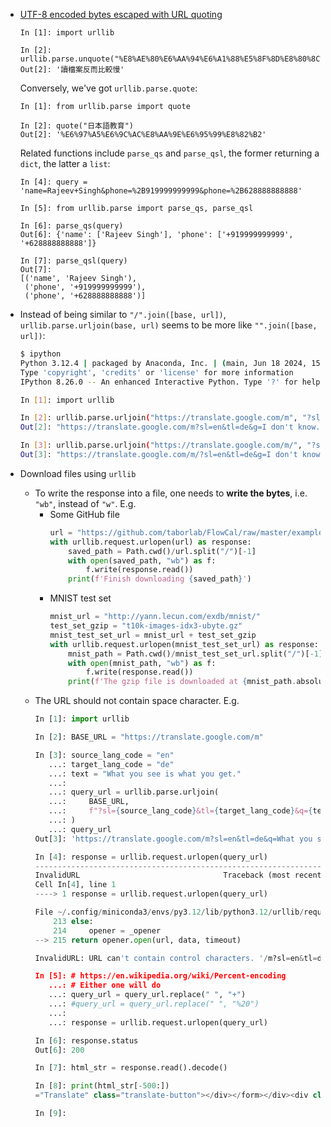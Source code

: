 - [UTF-8 encoded bytes escaped with URL quoting](https://stackoverflow.com/questions/16566069/url-decode-utf-8-in-python)

  ```ipython
  In [1]: import urllib
  
  In [2]: urllib.parse.unquote("%E8%AE%80%E6%AA%94%E6%A1%88%E5%8F%8D%E8%80%8C%E6%AF%94%E8%BC%83%E6%85%A2")
  Out[2]: '讀檔案反而比較慢'
  ```

  Conversely, we've got `urllib.parse.quote`:

  ```ipython
  In [1]: from urllib.parse import quote
  
  In [2]: quote("日本語教育")
  Out[2]: '%E6%97%A5%E6%9C%AC%E8%AA%9E%E6%95%99%E8%82%B2'
  ```

  Related functions include `parse_qs` and `parse_qsl`, the former returning a `dict`,
  the latter a `list`:

  ```ipython
  In [4]: query = 'name=Rajeev+Singh&phone=%2B919999999999&phone=%2B628888888888'
  
  In [5]: from urllib.parse import parse_qs, parse_qsl
  
  In [6]: parse_qs(query)
  Out[6]: {'name': ['Rajeev Singh'], 'phone': ['+919999999999', '+628888888888']}
  
  In [7]: parse_qsl(query)
  Out[7]:
  [('name', 'Rajeev Singh'),
   ('phone', '+919999999999'),
   ('phone', '+628888888888')]
  ```

- Instead of being similar to `"/".join([base, url])`,
  `urllib.parse.urljoin(base, url)` seems to be more like `"".join([base, url])`:
  ```bash
  $ ipython
  Python 3.12.4 | packaged by Anaconda, Inc. | (main, Jun 18 2024, 15:12:24) [GCC 11.2.0]
  Type 'copyright', 'credits' or 'license' for more information
  IPython 8.26.0 -- An enhanced Interactive Python. Type '?' for help.
  
  In [1]: import urllib
  
  In [2]: urllib.parse.urljoin("https://translate.google.com/m", "?sl=en&tl=de&g=I don't know.")
  Out[2]: "https://translate.google.com/m?sl=en&tl=de&g=I don't know."
  
  In [3]: urllib.parse.urljoin("https://translate.google.com/m/", "?sl=en&tl=de&g=I don't know.")
  Out[3]: "https://translate.google.com/m/?sl=en&tl=de&g=I don't know."
  ```
- Download files using `urllib`
    - To write the response into a file, one needs to **write the bytes**, i.e. `"wb"`, instead of `"w"`. E.g.
        - Some GitHub file
          ```python
          url = "https://github.com/taborlab/FlowCal/raw/master/examples/FCFiles/sample001.fcs"
          with urllib.request.urlopen(url) as response:
              saved_path = Path.cwd()/url.split("/")[-1]
              with open(saved_path, "wb") as f:
                  f.write(response.read())
              print(f'Finish downloading {saved_path}')
          ```
        - MNIST test set
          ```python
          mnist_url = "http://yann.lecun.com/exdb/mnist/"
          test_set_gzip = "t10k-images-idx3-ubyte.gz"
          mnist_test_set_url = mnist_url + test_set_gzip
          with urllib.request.urlopen(mnist_test_set_url) as response:
              mnist_path = Path.cwd()/mnist_test_set_url.split("/")[-1]
              with open(mnist_path, "wb") as f:
                  f.write(response.read())
              print(f'The gzip file is downloaded at {mnist_path.absolute()}')"
          ```
    - The URL should not contain space character. E.g.
      ```python
      In [1]: import urllib
      
      In [2]: BASE_URL = "https://translate.google.com/m"
      
      In [3]: source_lang_code = "en"
         ...: target_lang_code = "de"
         ...: text = "What you see is what you get."
         ...:
         ...: query_url = urllib.parse.urljoin(
         ...:     BASE_URL,
         ...:     f"?sl={source_lang_code}&tl={target_lang_code}&q={text}"
         ...: )
         ...: query_url
      Out[3]: 'https://translate.google.com/m?sl=en&tl=de&q=What you see is what you get.'
      
      In [4]: response = urllib.request.urlopen(query_url)
      ---------------------------------------------------------------------------
      InvalidURL                                Traceback (most recent call last)
      Cell In[4], line 1
      ----> 1 response = urllib.request.urlopen(query_url)
      
      File ~/.config/miniconda3/envs/py3.12/lib/python3.12/urllib/request.py:215, in urlopen(url, data, timeout, cafile, capath, cadefault, context)
          213 else:
          214     opener = _opener
      --> 215 return opener.open(url, data, timeout)
      
      InvalidURL: URL can't contain control characters. '/m?sl=en&tl=de&q=What you see is what you get.' (found at least ' ')
      
      In [5]: # https://en.wikipedia.org/wiki/Percent-encoding
         ...: # Either one will do
         ...: query_url = query_url.replace(" ", "+")
         ...: #query_url = query_url.replace(" ", "%20")
         ...:
         ...: response = urllib.request.urlopen(query_url)
      
      In [6]: response.status
      Out[6]: 200
      
      In [7]: html_str = response.read().decode()
      
      In [8]: print(html_str[-500:])
      ="Translate" class="translate-button"></div></form></div><div class="result-container">Was Sie sehen, ist, was Sie bekommen.</div><div class="links-container"><ul><li><a href="https://www.google.com/m?hl=en-US">Google home</a></li><li><a href="https://www.google.com/tools/feedback/survey/xhtml?productId=95112&hl=en-US">Send feedback</a></li><li><a href="https://www.google.com/intl/en-US/policies">Privacy and terms</a></li><li><a href="./full">Switch to full site</a></li></ul></div></body></html>
      
      In [9]:
      ```
